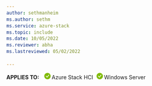 ```yaml
---
author: sethmanheim
ms.author: sethm
ms.service: azure-stack
ms.topic: include
ms.date: 10/05/2022
ms.reviewer: abha
ms.lastreviewed: 05/02/2022

---
```


**APPLIES TO:** ![Yes for AKS on Azure Stack HCI SKU](../../media/aks-hybrid-applies-to-skus/yes.png)Azure Stack HCI![Yes for AKS on Windows Server](../../media/aks-hybrid-applies-to-skus/yes.png)Windows Server&nbsp;&nbsp;
